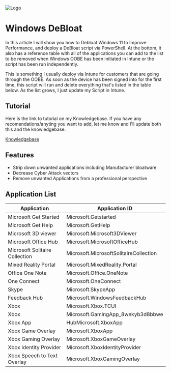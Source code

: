 
![Logo](https://metissolutions.co.uk/wp-content/uploads/2023/11/Metis-Logo-600-No-background-6x2-1.png)


# Windows DeBloat

In this article I will show you how to Debloat Windows 11 to Improve Performance, and deploy a DeBloat script via PowerShell. At the bottom, it also has a reference table with all of the applications you can add to the list to be removed when Windows OOBE has been initiated in Intune or the script has been run independently.

This is something I usually deploy via Intune for customers that are going through the OOBE. As soon as the device has been signed into for the first time, this script will run and delete everything that's listed in the table below. As the list grows, I just update my Script in Intune.




## Tutorial

Here is the link to tutorial on my Knowledgebase. If you have any recomendations/anyting you want to add, let me know and I'll update both this and the knowledgebase.

[Knowledgebase](https://metissolutions.co.uk/?post_type=knowledgebase&p=3517)


## Features

- Strip down unwanted applications including Manufacturer bloatware
- Decrease Cyber Attack vectors
- Remove unwanted Applications from a professional perspective

## Application List

| Application         | Application ID |
|--------------|--------------|
|Microsoft Get Started|Microsoft.Getstarted|
|Microsoft Get Help|Microsoft.GetHelp|
|Microsoft 3D viewer|Microsoft.Microsoft3DViewer|
|Microsoft Office Hub|Microsoft.MicrosoftOfficeHub|
|Microsoft Solitaire Collection|Microsoft.MicrosoftSolitaireCollection|
|Mixed Reality Portal|Microsoft.MixedReality.Portal|
|Office One Note|Microsoft.Office.OneNote|
|One Connect|Microsoft.OneConnect|
|Skype|Microsoft.SkypeApp|
|Feedback Hub|Microsoft.WindowsFeedbackHub|
|Xbox|Microsoft.Xbox.TCUI|
|Xbox|Microsoft.GamingApp_8wekyb3d8bbwe|
|Xbox App|HubMicrosoft.XboxApp|
|Xbox Game Overlay|Microsoft.XboxApp|
|Xbox Gaming Overlay|Microsoft.XboxGameOverlay|
|Xbox Identity Provider|Microsoft.XboxIdentityProvider|
|Xbox Speech to Text Overlay|Microsoft.XboxGamingOverlay|